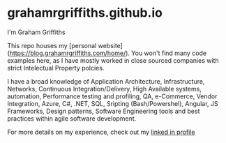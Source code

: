 # grahamrgriffiths.github.io
I'm Graham Griffiths 

This repo houses my [personal website] (https://blog.grahamrgriffiths.com/home/). You won't find many code examples here, as I have mostly worked in close sourced companies with strict Intelectual Property  polcies. 

I have a broad knowledge of Application Architecture, Infrastructure, Networks, Continuous Integration/Delivery, High Available systems, automation, Performance testing and profiling, QA, e-Commerce, Vendor Integration, Azure, C#, .NET, SQL, Sripting (Bash/Powershel), Angular, JS Frameworks, Design patterns, Software Engineering tools and best practices within agile software development.

For more details on my experience, check out my [linked in profile](https://www.linkedin.com/in/grahamrgriffiths)
